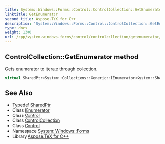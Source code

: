 ```yaml
---
title: System::Windows::Forms::Control::ControlCollection::GetEnumerator method
linktitle: GetEnumerator
second_title: Aspose.TeX for C++
description: 'System::Windows::Forms::Control::ControlCollection::GetEnumerator method. Gets enumerator to iterate through collection in C++.'
type: docs
weight: 1300
url: /cpp/system.windows.forms/control/controlcollection/getenumerator/
---
```

## ControlCollection::GetEnumerator method


Gets enumerator to iterate through collection.

```cpp
virtual SharedPtr<System::Collections::Generic::IEnumerator<System::SharedPtr<Control>>> System::Windows::Forms::Control::ControlCollection::GetEnumerator() override
```

## See Also

* Typedef [SharedPtr](../../../../system/sharedptr/)
* Class [IEnumerator](../../../../system.collections.generic/ienumerator/)
* Class [Control](../../)
* Class [ControlCollection](../)
* Class [Control](../../)
* Namespace [System::Windows::Forms](../../../)
* Library [Aspose.TeX for C++](../../../../)
